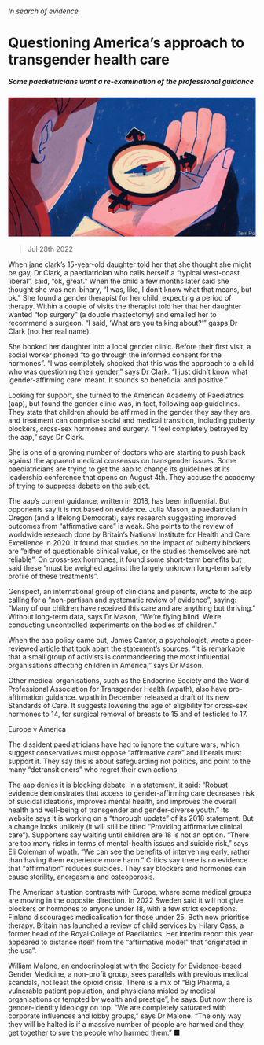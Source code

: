 ###### In search of evidence

# Questioning America’s approach to transgender health care 

##### Some paediatricians want a re-examination of the professional guidance 

![image](images/20220730_USD001.jpg) 

> Jul 28th 2022 

When jane clark’s 15-year-old daughter told her that she thought she might be gay, Dr Clark, a paediatrician who calls herself a “typical west-coast liberal”, said, “ok, great.” When the child a few months later said she thought she was non-binary, “I was, like, I don’t know what that means, but ok.” She found a gender therapist for her child, expecting a period of therapy. Within a couple of visits the therapist told her that her daughter wanted “top surgery” (a double mastectomy) and emailed her to recommend a surgeon. “I said, ‘What are you talking about?’” gasps Dr Clark (not her real name).

She booked her daughter into a local gender clinic. Before their first visit, a social worker phoned “to go through the informed consent for the hormones”. “I was completely shocked that this was the approach to a child who was questioning their gender,” says Dr Clark. “I just didn’t know what ‘gender-affirming care’ meant. It sounds so beneficial and positive.”

Looking for support, she turned to the American Academy of Paediatrics (aap), but found the gender clinic was, in fact, following aap guidelines. They state that children should be affirmed in the gender they say they are, and treatment can comprise social and medical transition, including puberty blockers, cross-sex hormones and surgery. “I feel completely betrayed by the aap,” says Dr Clark. 

She is one of a growing number of doctors who are starting to push back against the apparent medical consensus on transgender issues. Some paediatricians are trying to get the aap to change its guidelines at its leadership conference that opens on August 4th. They accuse the academy of trying to suppress debate on the subject. 

The aap’s current guidance, written in 2018, has been influential. But opponents say it is not based on evidence. Julia Mason, a paediatrician in Oregon (and a lifelong Democrat), says research suggesting improved outcomes from “affirmative care” is weak. She points to the review of worldwide research done by Britain’s National Institute for Health and Care Excellence in 2020. It found that studies on the impact of puberty blockers are “either of questionable clinical value, or the studies themselves are not reliable”. On cross-sex hormones, it found some short-term benefits but said these “must be weighed against the largely unknown long-term safety profile of these treatments”. 

Genspect, an international group of clinicians and parents, wrote to the aap calling for a “non-partisan and systematic review of evidence”, saying: “Many of our children have received this care and are anything but thriving.” Without long-term data, says Dr Mason, “We’re flying blind. We’re conducting uncontrolled experiments on the bodies of children.” 

When the aap policy came out, James Cantor, a psychologist, wrote a peer-reviewed article that took apart the statement’s sources. “It is remarkable that a small group of activists is commandeering the most influential organisations affecting children in America,” says Dr Mason. 

Other medical organisations, such as the Endocrine Society and the World Professional Association for Transgender Health (wpath), also have pro-affirmation guidance. wpath in December released a draft of its new Standards of Care. It suggests lowering the age of eligibility for cross-sex hormones to 14, for surgical removal of breasts to 15 and of testicles to 17. 

Europe v America

The dissident paediatricians have had to ignore the culture wars, which suggest conservatives must oppose “affirmative care” and liberals must support it. They say this is about safeguarding not politics, and point to the many “detransitioners” who regret their own actions. 

The aap denies it is blocking debate. In a statement, it said: “Robust evidence demonstrates that access to gender-affirming care decreases risk of suicidal ideations, improves mental health, and improves the overall health and well-being of transgender and gender-diverse youth.” Its website says it is working on a “thorough update” of its 2018 statement. But a change looks unlikely (it will still be titled “Providing affirmative clinical care”). Supporters say waiting until children are 18 is not an option. “There are too many risks in terms of mental-health issues and suicide risk,” says Eli Coleman of wpath. “We can see the benefits of intervening early, rather than having them experience more harm.” Critics say there is no evidence that “affirmation” reduces suicides. They say blockers and hormones can cause sterility, anorgasmia and osteoporosis. 

The American situation contrasts with Europe, where some medical groups are moving in the opposite direction. In 2022 Sweden said it will not give blockers or hormones to anyone under 18, with a few strict exceptions. Finland discourages medicalisation for those under 25. Both now prioritise therapy. Britain has launched a review of child services by Hilary Cass, a former head of the Royal College of Paediatrics. Her interim report this year appeared to distance itself from the “affirmative model” that “originated in the usa”. 

William Malone, an endocrinologist with the Society for Evidence-based Gender Medicine, a non-profit group, sees parallels with previous medical scandals, not least the opioid crisis. There is a mix of “Big Pharma, a vulnerable patient population, and physicians misled by medical organisations or tempted by wealth and prestige”, he says. But now there is gender-identity ideology on top. “We are completely saturated with corporate influences and lobby groups,” says Dr Malone. “The only way they will be halted is if a massive number of people are harmed and they get together to sue the people who harmed them.” ■

